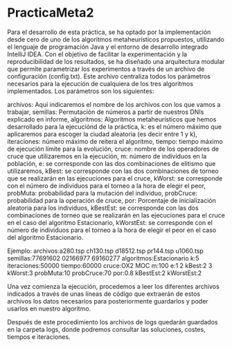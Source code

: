 # PracticaMeta2
Para el desarrollo de esta práctica, se ha optado por la implementación desde cero de uno de los algoritmos metaheurísticos propuestos, utilizando el lenguaje de programación Java y el entorno de desarrollo integrado IntelliJ IDEA. Con el objetivo de facilitar la experimentación y la reproducibilidad de los resultados, se ha diseñado una arquitectura modular que permite parametrizar los experimentos a través de un archivo de configuración (config.txt). Este archivo centraliza todos los parámetros necesarios para la ejecución de cualquiera de los tres algoritmos implementados. Los parámetros son los siguientes:

archivos: Aquí indicaremos el nombre de los archivos con los que vamos a trabajar, semillas: Permutación de números a partir de nuestros DNIs explicado en informe, algoritmos: Algoritmos metaheurísticos que hemos desarrollado para la ejecuciónd de la práctica, k: es el número máximo que aplicaremos para escoger la ciudad aleatoria (es decir entre 1 y k), iteraciones: número máximo de reitera el algoritmo, tiempo: tiempo máximo de ejecución límite para la evolución, cruce: nombre de los operadores de cruce que utilizaremos en la ejecución, m: número de individuos en la población, e: se corresponde con las dos combinaciones de elitismo que utilizaremos, kBest: se corresponde con las dos combinaciones de torneo que se realizarán en las ejecuciones para el cruce, kWorst: se corresponde con el número de individuos para el torneo a la hora de elegir el peor, probMuta: probabilidad para la mutación del individuo, probCruce: probabilidad para la operación de cruce, por: Porcentaje de inicialización aleatoria para los individuos, kBestEst: se corresponde con las dos combinaciones de torneo que se realizarán en las ejecuciones para el cruce en el caso del algoritmo Estacionario, kWorstEst: se corresponde con el número de individuos para el torneo a la hora de elegir el peor en el caso del algoritmo Estacionario.

Ejemplo:
archivos:a280.tsp ch130.tsp d18512.tsp pr144.tsp u1060.tsp
semillas:77691602 02166977 69160277
algoritmos:Estacionario
k:5
iteraciones:50000
tiempo:60000
cruce:OX2 MOC
m:100
e:1 2
kBest:2 3
kWorst:3
probMuta:10
probCruce:70
por:0.8
kBestEst:2
kWorstEst:2

Una vez comienza la ejecución, procedemos a leer los diferentes archivos indicados a través de unas líneas de código que extraerán de estos archivos los datos necesarios para posteriormente guardarlos y poder usarlos en nuestro algoritmo.

Después de este procedimiento los archivos de logs quedarán guardados en la carpeta logs, donde podremos consultar las soluciones, costes, tiempos e iteraciones.


